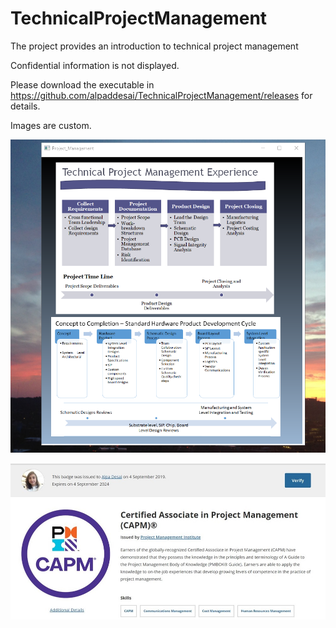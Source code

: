 # TechnicalProjectManagement

The project provides an introduction to technical project management 

Confidential information is not displayed. 

Please download the executable in https://github.com/alpaddesai/TechnicalProjectManagement/releases for details. 

Images are custom. 

![image](TPM.png)

![image](CAPM.jpg)
